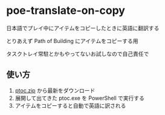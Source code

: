 # poe-translate-on-copy

日本語でプレイ中にアイテムをコピーしたときに英語に翻訳する

とりあえず Path of Building にアイテムをコピーする用

タスクトレイ常駐とかもやってないお試しなので自己責任で

## 使い方

1. [ptoc.zip](./ptoc.zip) から最新をダウンロード
2. 展開して出てきた ptoc.exe を PowerShell で実行する
3. アイテムをコピーすると自動で英語に訳される
